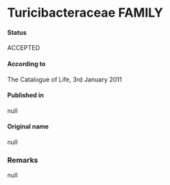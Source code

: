 # Turicibacteraceae FAMILY

#### Status
ACCEPTED

#### According to
The Catalogue of Life, 3rd January 2011

#### Published in
null

#### Original name
null

### Remarks
null